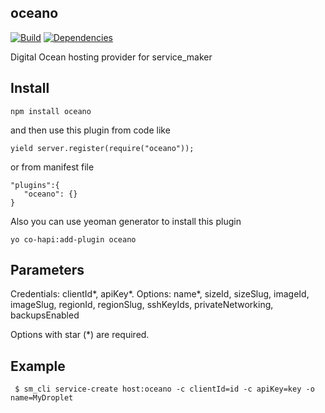 ## oceano
[![Build](https://travis-ci.org/bandwidthcom/oceano.png)](https://travis-ci.org/bandwidthcom/oceano)
[![Dependencies](https://david-dm.org/bandwidthcom/oceano.png)](https://david-dm.org/bandwidthcom/oceano)


Digital Ocean hosting provider for service_maker

## Install

```
npm install oceano
```
and then use this plugin from code like

```
yield server.register(require("oceano"));
```

or from  manifest file

```
"plugins":{
   "oceano": {}
}
```

Also you can use yeoman generator to install this plugin

```
yo co-hapi:add-plugin oceano
```

## Parameters

Credentials: clientId*, apiKey*.
Options: name*, sizeId,  sizeSlug, imageId, imageSlug, regionId, regionSlug, sshKeyIds, privateNetworking, backupsEnabled

Options with star (*) are required.

## Example

```
 $ sm_cli service-create host:oceano -c clientId=id -c apiKey=key -o name=MyDroplet
```


